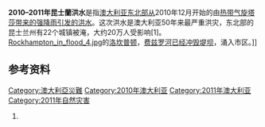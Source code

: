 **2010–2011年昆士蘭洪水**是指[澳大利亚东北部从](../Page/澳大利亚.md "wikilink")2010年12月开始的由[热带气旋塔莎带来的强降雨引发的](https://zh.wikipedia.org/wiki/热带气旋塔莎 "wikilink")[洪水](../Page/洪水.md "wikilink")。这次洪水是澳大利亚50年来最严重洪灾，东北部的昆士兰州有22个城镇被淹，大约20万人受影响\[1\]。
[Rockhampton_in_flood_4.jpg](https://zh.wikipedia.org/wiki/File:Rockhampton_in_flood_4.jpg "fig:Rockhampton_in_flood_4.jpg")的[洛坎普顿](https://zh.wikipedia.org/wiki/洛坎普顿_\(昆士兰州\) "wikilink")，[费兹罗河已经冲毁堤坝](https://zh.wikipedia.org/wiki/费兹罗河 "wikilink")，涌入市区。\]\]

## 参考资料

[Category:澳大利亞災難](https://zh.wikipedia.org/wiki/Category:澳大利亞災難 "wikilink")
[Category:2010年澳大利亚](https://zh.wikipedia.org/wiki/Category:2010年澳大利亚 "wikilink")
[Category:2011年澳大利亚](https://zh.wikipedia.org/wiki/Category:2011年澳大利亚 "wikilink")
[Category:2011年自然灾害](https://zh.wikipedia.org/wiki/Category:2011年自然灾害 "wikilink")

1.